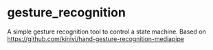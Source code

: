 # gesture_recognition
A simple gesture recognition tool to control a state machine. Based on https://github.com/kinivi/hand-gesture-recognition-mediapipe
